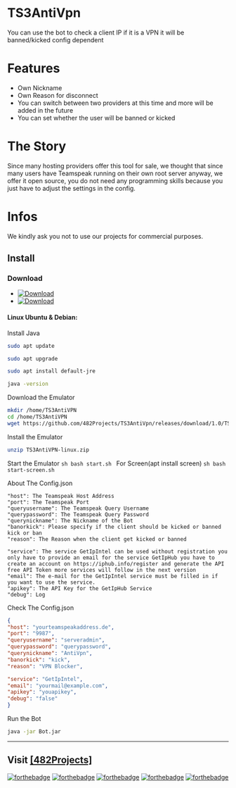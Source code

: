 # TS3AntiVpn
You can use the bot to check a client IP if it is a VPN it will be banned/kicked config dependent

# Features
- Own Nickname
- Own Reason for disconnect
- You can switch between two providers at this time and more will be added in the future
- You can set whether the user will be banned or kicked

# The Story
Since many hosting providers offer this tool for sale, we thought that since many users have Teamspeak running on their own root server anyway, we offer it open source, you do not need any programming skills because you just have to adjust the settings in the config. 

# Infos 

We kindly ask you not to use our projects for commercial purposes.

## Install

### Download
- [![Download](https://img.shields.io/badge/Download-latest-orange.svg)](#)
- [![Download](https://img.shields.io/badge/Download-beta-orange.svg)](#)

#### Linux **Ubuntu & Debian**:  
Install Java

```sh
sudo apt update
```
```sh
sudo apt upgrade
```
```sh
sudo apt install default-jre
```
```sh
java -version
```
Download the Emulator
```sh
mkdir /home/TS3AntiVPN
cd /home/TS3AntiVPN
wget https://github.com/482Projects/TS3AntiVpn/releases/download/1.0/TS3AntiVPN-linux.zip
```
Install the Emulator
```sh
unzip TS3AntiVPN-linux.zip
```
Start the Emulator
```sh bash start.sh ```
 For Screen(apt install screen)
```sh bash start-screen.sh ```

About The Config.json
```
"host": The Teamspeak Host Address
"port": The Teamspeak Port
"queryusername": The Teamspeak Query Username
"querypassword": The Teamspeak Query Password
"querynickname": The Nickname of the Bot
"banorkick": Please specify if the client should be kicked or banned kick or ban
"reason": The Reason when the client get kicked or banned

"service": The service GetIpIntel can be used without registration you only have to provide an email for the service GetIpHub you have to create an account on https://iphub.info/register and generate the API free API Token more services will follow in the next version
"email": The e-mail for the GetIpIntel service must be filled in if you want to use the service.
"apikey": The API Key for the GetIpHub Service 
"debug": Log
````
Check The Config.json
```json
{
"host": "yourteamspeakaddress.de",
"port": "9987",
"queryusername": "serveradmin",
"querypassword": "querypassword",
"querynickname": "AntiVpn",
"banorkick": "kick",
"reason": "VPN Blocker",

"service": "GetIpIntel",
"email": "yourmail@example.com",
"apikey": "youapikey",
"debug": "false"
}

```
Run the Bot
```sh
java -jar Bot.jar
```


---
Visit [[482Projects]](https://482-projects.com)
---
[![forthebadge](http://forthebadge.com/images/badges/60-percent-of-the-time-works-every-time.svg)](https://482-projects.com) [![forthebadge](http://forthebadge.com/images/badges/built-by-developers.svg)](https://482-projects.com) [![forthebadge](http://forthebadge.com/images/badges/built-with-love.svg)](https://482-projects.com) [![forthebadge](http://forthebadge.com/images/badges/contains-cat-gifs.svg)](https://482-projects.com) [![forthebadge](http://forthebadge.com/images/badges/made-with-java.svg)](https://482-projects.com)
